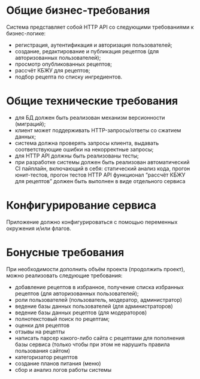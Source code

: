 # Общие бизнес-требования

Система представляет собой HTTP API со следующими требованиями к бизнес-логике:
- регистрация, аутентификация и авторизация пользователей;
- создание, редактирование и публикация рецептов (для авторизованных пользователей);
- просмотр опубликованных рецептов;
- рассчёт КБЖУ для рецептов;
- подбор рецепта по списку ингредиентов.

# Общие технические требования
- для БД должен быть реализован механизм версионности (миграций);
- клиент может поддерживать HTTP-запросы/ответы со сжатием данных;
- система должна проверять запросы клиента, выдавать соответствующие ошибки на некорректные запросы;
- для HTTP API должны быть реализованы тесты;
- при разработке системы должен быть реализован автоматический CI пайплайн, включающий в себя: статический анализ кода, прогон юнит-тестов, прогон  тестов HTTP API
функционал “рассчёт КБЖУ для рецептов” должен быть выполнен в виде отдельного сервиса

# Конфигурирование сервиса
Приложение должно конфигурироваться с помощью переменных окружения и/или флагов.

# Бонусные требования
При необходимости дополнить объём проекта (продолжить проект), можно реализовать следующие требования:
- добавление рецептов в избранное, получение списка избранных рецептов (для авторизованных пользователей);
- роли пользователей (пользователь, модератор, администратор)
- ведение базы данных пользователей (для администраторов)
- ведение базы данных рецептов (для модераторов)
- полнотекстовый поиск по рецептам;
- оценки для рецептов
- отзывы на рецепты
- написать парсер какого-либо сайта с рецептами для пополнения базы сервиса (только чтобы при этом не нарушить правила пользования сайтом)
- категоризатор рецептов
- создание планов питания (меню)
- сбор и анализ логов работы системы
